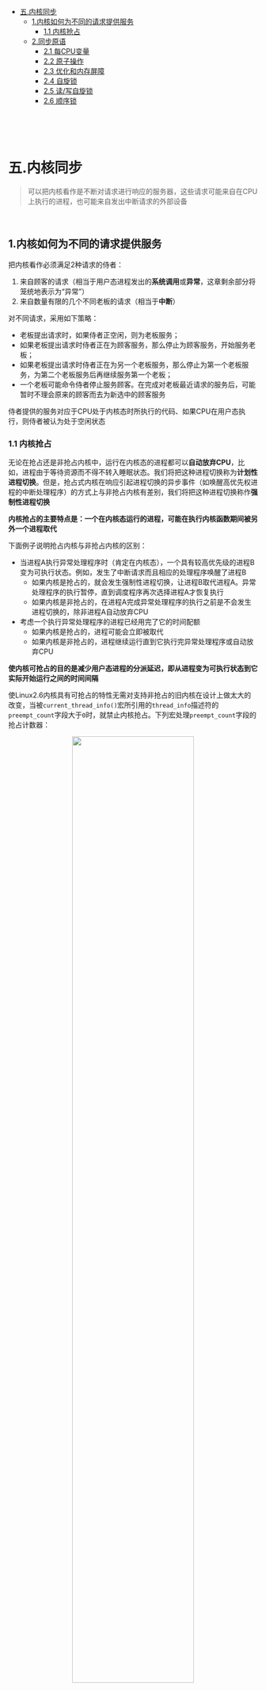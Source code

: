 
* [五.内核同步](#五内核同步)
    * [1.内核如何为不同的请求提供服务](#1内核如何为不同的请求提供服务)
        * [1.1 内核抢占](#11-内核抢占)
    * [2.同步原语](#2同步原语)
        * [2.1 每CPU变量](#21-每cpu变量)
        * [2.2 原子操作](#22-原子操作)
        * [2.3 优化和内存屏障](#23-优化和内存屏障)
        * [2.4 自旋锁](#24-自旋锁)
        * [2.5 读/写自旋锁](#25-读写自旋锁)
        * [2.6 顺序锁](#26-顺序锁)

<br>
<br>
<br>

# 五.内核同步

> 可以把内核看作是不断对请求进行响应的服务器，这些请求可能来自在CPU上执行的进程，也可能来自发出中断请求的外部设备

<br>

## 1.内核如何为不同的请求提供服务

把内核看作必须满足2种请求的侍者：

1. 来自顾客的请求（相当于用户态进程发出的**系统调用**或**异常**，这章剩余部分将笼统地表示为“异常”）
2. 来自数量有限的几个不同老板的请求（相当于**中断**）

对不同请求，采用如下策略：

* 老板提出请求时，如果侍者正空闲，则为老板服务；
* 如果老板提出请求时侍者正在为顾客服务，那么停止为顾客服务，开始服务老板；
* 如果老板提出请求时侍者正在为另一个老板服务，那么停止为第一个老板服务，为第二个老板服务后再继续服务第一个老板；
* 一个老板可能命令侍者停止服务顾客。在完成对老板最近请求的服务后，可能暂时不理会原来的顾客而去为新选中的顾客服务

侍者提供的服务对应于CPU处于内核态时所执行的代码、如果CPU在用户态执行，则侍者被认为处于空闲状态

### 1.1 内核抢占

无论在抢占还是非抢占内核中，运行在内核态的进程都可以**自动放弃CPU**，比如，进程由于等待资源而不得不转入睡眠状态。我们将把这种进程切换称为**计划性进程切换**。但是，抢占式内核在响应引起进程切换的异步事件（如唤醒高优先权进程的中断处理程序）的方式上与非抢占内核有差别，我们将把这种进程切换称作**强制性进程切换**

**内核抢占的主要特点是：一个在内核态运行的进程，可能在执行内核函数期间被另外一个进程取代**

下面例子说明抢占内核与非抢占内核的区别：

* 当进程A执行异常处理程序时（肯定在内核态），一个具有较高优先级的进程B变为可执行状态。例如，发生了中断请求而且相应的处理程序唤醒了进程B
    * 如果内核是抢占的，就会发生强制性进程切换，让进程B取代进程A。异常处理程序的执行暂停，直到调度程序再次选择进程A才恢复执行
    * 如果内核是非抢占的，在进程A完成异常处理程序的执行之前是不会发生进程切换的，除非进程A自动放弃CPU
* 考虑一个执行异常处理程序的进程已经用完了它的时间配额
    * 如果内核是抢占的，进程可能会立即被取代
    * 如果内核是非抢占的，进程继续运行直到它执行完异常处理程序或自动放弃CPU

**使内核可抢占的目的是减少用户态进程的分派延迟，即从进程变为可执行状态到它实际开始运行之间的时间间隔**

使Linux2.6内核具有可抢占的特性无需对支持非抢占的旧内核在设计上做太大的改变，当被`current_thread_info()`宏所引用的`thread_info`描述符的`preempt_count`字段大于`0`时，就禁止内核抢占。下列宏处理`preempt_count`字段的抢占计数器：

<div align="center"> <img src="pic/table-5-1.png" width="70%" height="70%"/> </div>

**内核抢占会引起不容忽视的开销。Linux2.6独具特色地允许用户在编译内核时通过设置选项来禁用或启用内核抢占**

<br>

## 2.同步原语

下表是Linux内核使用的同步技术。“适用范围”一栏表示同步技术是适用于系统中所有CPU还是单个CPU：

<div align="center"> <img src="pic/table-5-2.png" width="70%" height="70%"/> </div>

### 2.1 每CPU变量

**每CPU变量主要是数据结构的数组，系统的每个CPU对应数组的一个元素**

* 一个CPU不应该访问与其他CPU对应的数组元素，另外，它可以随意读或修改自己的元素而不用担心出现竞争条件，因为它是唯一有资格这么做的CPU
* 但是，这也意味着每CPU变量基本上只能在特殊情况下使用，也就是当它确定在系统的CPU上的数据在逻辑上是独立的时候

> 每CPU的数组元素在内存中被排列以使每个数据结构存放在硬件高速缓存的不同行，因此，对每CPU数组的并发访问不会导致cache-line的窃用和失效

**在单处理器和多处理器系统中，内核抢占都可能使每CPU变量产生竞争条件。总的原则是内核控制路径应该在禁用抢占的情况下访问每CPU变量**。考虑这种情况会产生什么后果——一个内核控制路径获得了它的每CPU变量本地副本的地址，然后它因被抢占而转移到另外一个CPU上，但仍然引用原来CPU元素的地址

### 2.2 原子操作

若干汇编语言指令具有“读—修改—写”类型。也就是说，它们访问存储器单元两次，第一次读原值，第二次写新值

为了避免由于“读—修改—写”指令引起的竞争条件，最容易的就是确保这样的操作在芯片级是原子的。任何一个这样的操作都必须以单个指令执行，

1. 中间不能中断
2. 且避免其他的CPU访问同一存储器单元

80x86指令：

* 进行零次或一次对齐内存访问的汇编指令是原子的
* 如果在读操作之后，写操作之前没有其他处理器占用内存总线，那么从内存中读取数据，更新数据并写回更新数据的这些“读—修改—写”汇编语言指令（如`inc`或`dec`）是原子的。当然，在单处理器系统中，永远都不会发生内存总线窃用的情况
* 操作码前缀是`lock`字节的“读—修改—写”汇编语言指令即使在多处理器系统中也是原子的。当控制单元检测到这个前缀时，就“锁定”内存总线，知道这条指令执行完成为止。所以加锁的指令执行时，其它处理器不能访问这个内存单元

C程序中，并不能保证编译器会为`a=a+1`或甚至像`a++`这样的操作使用一个原子指令。因此，Linux内核提供了一个专门的`atomic_t`类型（一个原子访问计数器）和一些专门的函数和宏，这些函数和宏作用于`atomic_t`类型的变量，并当作单独的、原子的汇编语言指令来使用。在多处理器系统中，每条这样的指令都有一个`lock`字节的前缀

### 2.3 优化和内存屏障

> 当使用优化的编译器时，不要认为指令会严格按照源代码中出现的顺序执行（例如，编译器可能重新安排汇编语言指令以使寄存器以最优的方式使用。此外，现代CPU通常并行地执行若干条指令，且可能重新安排内存访问。这种重新排序可以极大加速程序的执行）

所有的同步原语起优化和内存屏障的作用

**优化屏障**原语保证，编译程序不会混淆放在原语操作之前的汇编语言指令和放在原语操作之后的汇编语言指令

**内存屏障**原语保证，在原语之后的操作开始执行之前，原语之前的操作已经完成

### 2.4 自旋锁

自旋锁用在**多处理器环境中**

* 如果内核控制路径发现自旋锁“开着”，就获取锁并继续自己的执行
* 如果内核控制路径发现锁由运行在另一个CPU上的内核控制路径“锁着”，则反复执行一条紧凑的循环指令进行忙等，直到锁被释放

自旋锁通常非常方便，因为很多内核资源只锁1毫秒的时间片段；所以说，释放CPU和随后又获得CPU都不会消耗多少时间

一般来说，由自旋锁所保护的每个临界区都是禁止内核抢占的。在单处理系统上，这种锁本身并不起锁的作用，自旋锁的原语仅仅是禁止或启用内核抢占（注意，自旋锁忙等期间，内核抢占还是有效的，因此，等待自旋锁释放的进程有可能被更高优先级的进程替代）

### 2.5 读/写自旋锁

**只要没有内核控制路径对数据结构进行修改，读/写自旋锁就允许多个内核控制路径同时读同一数据结构。如果一个内核控制路径想对这个结构进行写操作，那么它必须首先获取读/写锁的写锁，写锁授权独占访问这个资源**

每个读/写自旋锁都是一个`rwlock_t`结构，其`lock`字段是一个32位的字段，分为两个不同的部分：

* **24位计数器**，表示对受保护的数据结构并发地进行读操作的内核控制路径的数目，这个计数器的二进制补码存放在这个字段的`0~23`位
* **“未锁”标志字段**，当没有内核控制路径在读或写时设置该位，否则清`0`.这个“未锁”标志存放在`lock`字段的第`24`位

注意：

* 如果自旋锁为空（设置了“未锁”标志且无读者），那么`lock`字段的值为`0x01000000`
* 如果写者已经获得自旋锁（“未锁”标志清`0`且无读者），那么`lock`字段的值为`0x00000000`
* 如果一个、两个或多个进程因为读获取了自旋锁，那么`lock`字段的值为`0x00ffffff`，`0x00fffffe`等

### 2.6 顺序锁

**当使用读/写锁时，内核控制路径发出的执行`read_lock`或`write_lock`操作的请求具有相同的优先权**。读者必须等待，直到写操作完成。同样地，写者也必须等待，直到读操作完成

Linux2.6引入了**顺序锁，它与读/写自旋锁非常相似，只是它为写者赋予了较高的优先级（事实上，即使在读者正在读的时候也允许写者继续运行。这种策略的好处是写者永远不会等待，除非另一个写者正在写，缺点是有些时候读者不得不反复多次读相同的数据直到它获得有效的副本）**

